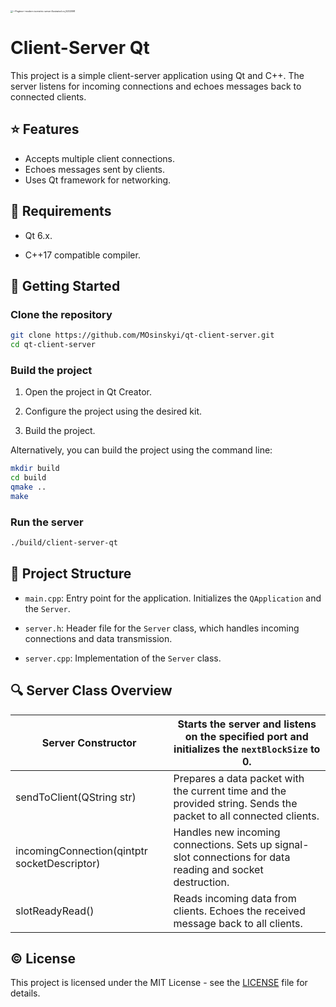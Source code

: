 <img src="/home/maksym/Downloads/—Pngtree—modern isometric server illustrated on_6202098.png" alt="—Pngtree—modern isometric server illustrated on_6202098" style="zoom: 25%;" />

# Client-Server Qt

This project is a simple client-server application using Qt and C++. The server listens for incoming connections and echoes messages back to connected clients.

## :star: Features

* Accepts multiple client connections.
* Echoes messages sent by clients.
* Uses Qt framework for networking.

## 🚧 Requirements

* Qt 6.x.

* C++17 compatible compiler.

## 🧭 Getting Started

### Clone the repository

```bash
git clone https://github.com/MOsinskyi/qt-client-server.git
cd qt-client-server
```

### Build the project

1. Open the project in Qt Creator.

2. Configure the project using the desired kit.

3. Build the project.

Alternatively, you can build the project using the command line:

```bash
mkdir build
cd build
qmake ..
make
```

### Run the server

```bash
./build/client-server-qt
```

## 🧩 Project Structure

* `main.cpp`: Entry point for the application. Initializes the `QApplication` and the `Server`.

* `server.h`: Header file for the `Server` class, which handles incoming connections and data transmission.

* `server.cpp`: Implementation of the `Server` class.

## 🔍 Server Class Overview

| Server Constructor                           | Starts the server and listens on the specified port and initializes the `nextBlockSize` to 0. |
| -------------------------------------------- | ------------------------------------------------------------ |
| sendToClient(QString str)                    | Prepares a data packet with the current time and the provided string. Sends the packet to all connected clients. |
| incomingConnection(qintptr socketDescriptor) | Handles new incoming connections. Sets up signal-slot connections for data reading and socket destruction. |
| slotReadyRead()                              | Reads incoming data from clients. Echoes the received message back to all clients. |

## ©️ License

This project is licensed under the MIT License - see the [LICENSE](LICENSE.txt) file for details.
